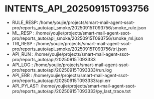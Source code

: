 # INTENTS_API_20250915T093756
- RULE_RESP: /home/youjie/projects/smart-mail-agent-ssot-pro/reports_auto/api_smoke/20250915T093756/smoke_rule.json
- ML_RESP  : /home/youjie/projects/smart-mail-agent-ssot-pro/reports_auto/api_smoke/20250915T093756/smoke_ml.json
- TRI_RESP : /home/youjie/projects/smart-mail-agent-ssot-pro/reports_auto/api_smoke/20250915T093756/tri.json
- API_RUN  : /home/youjie/projects/smart-mail-agent-ssot-pro/reports_auto/api/20250915T093333
- API_LOG  : /home/youjie/projects/smart-mail-agent-ssot-pro/reports_auto/api/20250915T093333/run.log
- API_ERR  : /home/youjie/projects/smart-mail-agent-ssot-pro/reports_auto/api/20250915T093333/api.err
- API_PYLAST: /home/youjie/projects/smart-mail-agent-ssot-pro/reports_auto/api/20250915T093333/py_last_trace.txt
